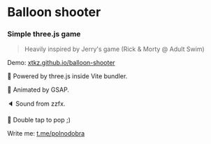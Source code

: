# Balloon shooter
### Simple three.js game

>Heavily inspired by Jerry's game (Rick & Morty @ Adult Swim)

Demo: [xtkz.github.io/balloon-shooter](https://xtkz.github.io/balloon-shooter/)

🦾 Powered by three.js inside Vite bundler.

🦿 Animated by GSAP.

🔈 Sound from zzfx.

🎈 Double tap to pop ;)

Write me: [t.me/polnodobra]()